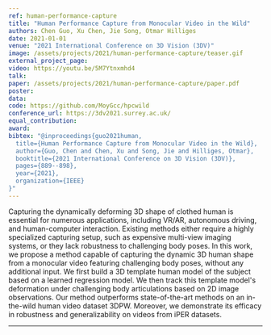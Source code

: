```yaml
---
ref: human-performance-capture
title: "Human Performance Capture from Monocular Video in the Wild"
authors: Chen Guo, Xu Chen, Jie Song, Otmar Hilliges
date: 2021-01-01
venue: "2021 International Conference on 3D Vision (3DV)"
image: /assets/projects/2021/human-performance-capture/teaser.gif
external_project_page: 
video: https://youtu.be/5M7Ytnxmhd4
talk: 
paper: /assets/projects/2021/human-performance-capture/paper.pdf
poster: 
data: 
code: https://github.com/MoyGcc/hpcwild
conference_url: https://3dv2021.surrey.ac.uk/
equal_contribution: 
award: 
bibtex: "@inproceedings{guo2021human,
  title={Human Performance Capture from Monocular Video in the Wild},
  author={Guo, Chen and Chen, Xu and Song, Jie and Hilliges, Otmar},
  booktitle={2021 International Conference on 3D Vision (3DV)},
  pages={889--898},
  year={2021},
  organization={IEEE}
}"
---
```

Capturing the dynamically deforming 3D shape of clothed human is essential for numerous applications, including VR/AR, autonomous driving, and human-computer interaction. Existing methods either require a highly specialized capturing setup, such as expensive multi-view imaging systems, or they lack robustness to challenging body poses. In this work, we propose a method capable of capturing the dynamic 3D human shape from a monocular video featuring challenging body poses, without any additional input. We first build a 3D template human model of the subject based on a learned regression model. We then track this template model's deformation under challenging body articulations based on 2D image observations. Our method outperforms state-of-the-art methods on an in-the-wild human video dataset 3DPW. Moreover, we demonstrate its efficacy in robustness and generalizability on videos from iPER datasets.<hr/><br/><br/>
